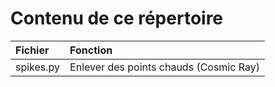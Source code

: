 # Contenu de ce répertoire


|Fichier|Fonction|
|:---------|:----------|
|spikes.py|Enlever des points chauds (Cosmic Ray)|
